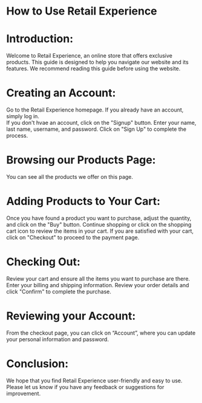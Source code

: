 # How to Use Retail Experience 

# Introduction:
Welcome to Retail Experience, an online store that offers exclusive products. This guide is designed to help you navigate our website and its features. We recommend reading this guide before using the website.

# Creating an Account:
Go to the Retail Experience homepage.
If you already have an account, simply log in.  
If you don't hvae an account, click on the "Signup" button.
Enter your name, last name, username, and password.
Click on "Sign Up" to complete the process.

# Browsing our Products Page:
You can see all the products we offer on this page.

# Adding Products to Your Cart:
Once you have found a product you want to purchase, adjust the quantity, and click on the "Buy" button.
Continue shopping or click on the shopping cart icon to review the items in your cart.
If you are satisfied with your cart, click on "Checkout" to proceed to the payment page.

# Checking Out:
Review your cart and ensure all the items you want to purchase are there.
Enter your billing and shipping information. 
Review your order details and click "Confirm" to complete the purchase.

# Reviewing your Account:
From the checkout page, you can click on “Account”, where you can update your personal information and password.

# Conclusion:
We hope that you find Retail Experience user-friendly and easy to use. Please let us know if you have any feedback or suggestions for improvement. 
